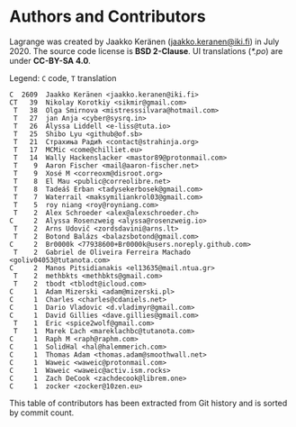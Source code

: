 # Authors and Contributors

Lagrange was created by Jaakko Keränen (<jaakko.keranen@iki.fi>) in July 2020. The source code license is **BSD 2-Clause**. UI translations (_*.po_) are under **CC-BY-SA 4.0**.

Legend: `C` code, `T` translation

```
C  2609  Jaakko Keränen <jaakko.keranen@iki.fi>
CT   39  Nikolay Korotkiy <sikmir@gmail.com>
 T   38  Olga Smirnova <mistresssilvara@hotmail.com>
 T   27  jan Anja <cyber@sysrq.in>
 T   26  Alyssa Liddell <e-liss@tuta.io>
 T   25  Shibo Lyu <github@of.sb>
 T   21  Страхиња Радић <contact@strahinja.org>
 T   17  MCMic <come@chilliet.eu>
 T   14  Wally Hackenslacker <mastor89@protonmail.com>
 T    9  Aaron Fischer <mail@aaron-fischer.net>
 T    9  Xosé M <correoxm@disroot.org>
 T    8  El Mau <public@correolibre.net>
 T    8  Tadeáš Erban <tadysekerbosek@gmail.com>
 T    7  Waterrail <maksymiliankrol03@gmail.com>
 T    5  roy niang <roy@royniang.com>
 T    2  Alex Schroeder <alex@alexschroeder.ch>
C     2  Alyssa Rosenzweig <alyssa@rosenzweig.io>
 T    2  Arns Udovič <zordsdavini@arns.lt>
 T    2  Botond Balázs <balazsbotond@gmail.com>
C     2  Br0000k <77938600+Br0000k@users.noreply.github.com>
 T    2  Gabriel de Oliveira Ferreira Machado <goliv04053@tutanota.com>
C     2  Manos Pitsidianakis <el13635@mail.ntua.gr>
 T    2  methbkts <methbkts@gmail.com>
 T    2  tbodt <tblodt@icloud.com>
C     1  Adam Mizerski <adam@mizerski.pl>
C     1  Charles <charles@cdaniels.net>
C     1  Dario Vladovic <d.vladimyr@gmail.com>
C     1  David Gillies <dave.gillies@gmail.com>
 T    1  Eric <spice2wolf@gmail.com>
 T    1  Marek Ľach <mareklachbc@tutanota.com>
C     1  Raph M <raph@raphm.com>
C     1  SolidHal <hal@halemmerich.com>
C     1  Thomas Adam <thomas.adam@smoothwall.net>
C     1  Waweic <waweic@protonmail.com>
C     1  Waweic <waweic@activ.ism.rocks>
C     1  Zach DeCook <zachdecook@librem.one>
C     1  zocker <zocker@10zen.eu>
```

This table of contributors has been extracted from Git history and is sorted by commit count.